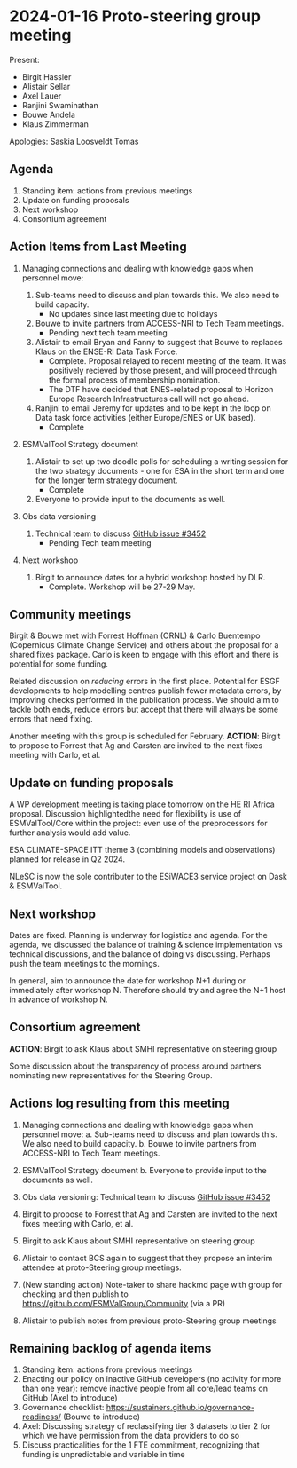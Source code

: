 # 2024-01-16 Proto-steering group meeting

Present:
- Birgit Hassler
- Alistair Sellar
- Axel Lauer
- Ranjini Swaminathan
- Bouwe Andela
- Klaus Zimmerman


Apologies: Saskia Loosveldt Tomas



## Agenda

1. Standing item: actions from previous meetings
2. Update on funding proposals
3. Next workshop
4. Consortium agreement



## Action Items from Last Meeting

1. Managing connections and dealing with knowledge gaps when personnel move: 
    1. Sub-teams need to discuss and plan towards this. We also need to build capacity.
        - No updates since last meeting due to holidays
    2. Bouwe to invite partners from ACCESS-NRI to Tech Team meetings.
        - Pending next tech team meeting
    3. Alistair to email Bryan and Fanny to suggest that Bouwe to replaces Klaus on the ENSE-RI Data Task Force.
        - Complete. Proposal relayed to recent meeting of the team. It was  positively recieved by those present, and will proceed through the formal process of membership nomination.
        - The DTF have decided that ENES-related proposal to Horizon Europe Research Infrastructures call will not go ahead.
    4. Ranjini to email Jeremy for updates and to be kept in the loop on Data task force activities (either Europe/ENES or UK based).
        - Complete
2. ESMValTool Strategy document
    1. Alistair to set up two doodle polls for scheduling a writing session for the two strategy documents - one for ESA in the short term and one for the longer term strategy document.
        - Complete
    2. Everyone to provide input to the documents as well.
        
3. Obs data versioning
    1. Technical team to discuss [GitHub issue #3452](https://github.com/ESMValGroup/ESMValTool/issues/3452)  
        - Pending Tech team meeting

4. Next workshop
    1.  Birgit to announce dates for a hybrid workshop hosted by DLR.
        - Complete. Workshop will be 27-29 May.


## Community meetings

Birgit & Bouwe met with Forrest Hoffman (ORNL) & Carlo Buentempo (Copernicus Climate Change Service) and others about the proposal for a shared fixes package. Carlo is keen to engage with this effort and there is potential for some funding.

Related discussion on _reducing_ errors in the first place. Potential for ESGF developments to help modelling centres publish fewer metadata errors, by improving checks performed in the publication process. We should aim to tackle both ends, reduce errors but accept that there will always be some errors that need fixing.

Another meeting with this group is scheduled for February.
**ACTION**: Birgit to propose to Forrest that Ag and Carsten are invited to the next fixes meeting with Carlo, et al.


## Update on funding proposals

A WP development meeting is taking place tomorrow on the HE RI Africa proposal. Discussion highlightedthe need for flexibility is use of ESMValTool/Core within the project: even use of the preprocessors for further analysis would add value.

ESA CLIMATE-SPACE ITT theme 3 (combining models and observations) planned for release in Q2 2024.

NLeSC is now the sole contributer to the ESiWACE3 service project on Dask & ESMValTool.


## Next workshop

Dates are fixed. Planning is underway for logistics and agenda. For the agenda, we discussed the balance of training & science implementation vs technical discussions, and the balance of doing vs discussing. Perhaps push the team meetings to the mornings.

In general, aim to announce the date for workshop N+1 during or immediately after workshop N. Therefore should try and agree the N+1 host in advance of workshop N.


## Consortium agreement

**ACTION**: Birgit to ask Klaus about SMHI representative on steering group

Some discussion about the transparency of process around partners nominating new representatives for the Steering Group.


## Actions log resulting from this meeting

1. Managing connections and dealing with knowledge gaps when personnel move: 
    a. Sub-teams need to discuss and plan towards this. We also need to build capacity.
    b. Bouwe to invite partners from ACCESS-NRI to Tech Team meetings.
    
2. ESMValTool Strategy document
    b. Everyone to provide input to the documents as well.
        
3. Obs data versioning: Technical team to discuss [GitHub issue #3452](https://github.com/ESMValGroup/ESMValTool/issues/3452)

4. Birgit to propose to Forrest that Ag and Carsten are invited to the next fixes meeting with Carlo, et al.

5. Birgit to ask Klaus about SMHI representative on steering group

6. Alistair to contact BCS again to suggest that they propose an interim attendee at proto-Steering group meetings.

7. (New standing action) Note-taker to share hackmd page with group for checking and then publish to https://github.com/ESMValGroup/Community (via a PR)

8. Alistair to publish notes from previous proto-Steering group meetings



## Remaining backlog of agenda items
1. Standing item: actions from previous meetings
1. Enacting our policy on inactive GitHub developers (no activity for more than one year): remove inactive people from all core/lead teams on GitHub (Axel to introduce)
2. Governance checklist: https://sustainers.github.io/governance-readiness/ (Bouwe to introduce)
3. Axel: Discussing strategy of reclassifying tier 3 datasets to tier 2 for which we have permission from the data providers to do so
4. Discuss practicalities for the 1 FTE commitment, recognizing that funding is unpredictable and variable in time



